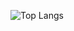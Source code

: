 ![Top Langs](https://github-readme-stats.vercel.app/api/top-langs/?username=anuraghazra&layout=compact&theme=dark)
